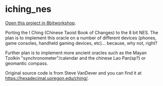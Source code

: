iching_nes
=====

[Open this project in 8bitworkshop](http://8bitworkshop.com/redir.html?platform=nes&githubURL=https%3A%2F%2Fgithub.com%2Fjemismyname%2Fiching_nes&file=iching.c).

Porting the I Ching (Chinese Taoist Book of Changes) to the 8 bit NES.  The plan is to implement this oracle on a number of different devices (phones, game consoles, handheld gaming devices, etc)... because, why not, right?  

Further plan is to implement more ancient oracles such as the Mayan Tzolkin "synchronometer"/calendar and the chinese Lao Pan(sp?) or geomantic compass.

Original source code is from Steve VanDever and you can find it at https://hexadecimal.uoregon.edu/ching/. 

